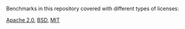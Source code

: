 Benchmarks in this repository covered with different types of licenses:

[Apache 2.0](https://www.apache.org/licenses/LICENSE-2.0), [BSD](http://www.opensource.org/licenses/bsd-license.php), [MIT](https://opensource.org/license/mit/)